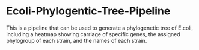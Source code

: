 # Ecoli-Phylogentic-Tree-Pipeline
This is a pipeline that can be used to generate a phylogenetic tree of E.coli, including a heatmap showing carriage of specific genes, the assigned phylogroup of each strain, and the names of each strain.
